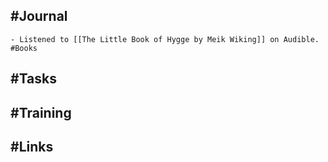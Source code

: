 ## #Journal
	- Listened to [[The Little Book of Hygge by Meik Wiking]] on Audible. #Books
## #Tasks
## #Training
## #Links